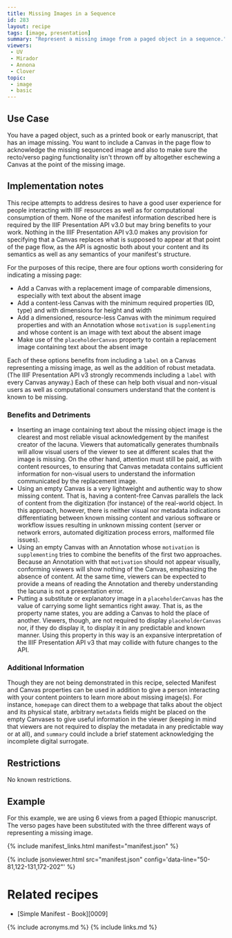 ```yaml
---
title: Missing Images in a Sequence
id: 283
layout: recipe
tags: [image, presentation]
summary: "Represent a missing image from a paged object in a sequence."
viewers:
 - UV
 - Mirador
 - Annona
 - Clover
topic:
 - image
 - basic
---
```


## Use Case

You have a paged object, such as a printed book or early manuscript, that has an image missing. You want to include a Canvas in the page flow to acknowledge the missing sequenced image and also to make sure the recto/verso paging functionality isn't thrown off by altogether eschewing a Canvas at the point of the missing image.

## Implementation notes

This recipe attempts to address desires to have a good user experience for people interacting with IIIF resources as well as for computational consumption of them. None of the manifest information described here is required by the IIIF Presentation API v3.0 but may bring benefits to your work. Nothing in the IIIF Presentation API v3.0 makes any provision for specifying that a Canvas replaces what is supposed to appear at that point of the page flow, as the API is agnostic both about your content and its semantics as well as any semantics of your manifest's structure.

For the purposes of this recipe, there are four options worth considering for indicating a missing page:
+ Add a Canvas with a replacement image of comparable dimensions, especially with text  about the absent image
+ Add a content-less Canvas with the minimum required properties (ID, type) and with dimensions for height and width
+ Add a dimensioned, resource-less Canvas with the minimum required properties and with an Annotation whose `motivation` is `supplementing` and whose content is an image with text  about the absent image
+ Make use of the `placeholderCanvas` property to contain a replacement image containing text about the absent image

Each of these options benefits from including a `label` on a Canvas representing a missing image, as well as the addition of robust metadata. (The IIIF Presentation API v3 strongly recommends including a `label` with every Canvas anyway.) Each of these can help both visual and non-visual users as well as computational consumers understand that the content is known to be missing.

### Benefits and Detriments

+ Inserting an image containing text about the missing object image is the clearest and most reliable visual acknowledgement by the manifest creator of the lacuna. Viewers that automatically generates thumbnails will allow visual users of the viewer to see at different scales that the image is missing. On the other hand, attention must still be paid, as with content resources, to ensuring that Canvas metadata contains sufficient information for non-visual users to understand the information communicated by the replacement image.
+ Using an empty Canvas is a very lightweight and authentic way to show missing content. That is, having a content-free Canvas parallels the lack of content from the digitization (for instance) of the real-world object. In this approach, however, there is neither visual nor metadata indications differentiating between known missing content and various software or workflow issues resulting in unknown missing content (server or network errors, automated digitization process errors, malformed file issues). 
+ Using an empty Canvas with an Annotation whose `motivation` is `supplementing` tries to combine the benefits of the first two approaches. Because an Annotation with that `motivation` should not appear visually, conforming viewers will show nothing of the Canvas, emphasizing the absence of content. At the same time, viewers can be expected to provide a means of reading the Annotation and thereby understanding the lacuna is not a presentation error.
+ Putting a substitute or explanatory image in a `placeholderCanvas` has the value of carrying some light semantics right away. That is, as the property name states, you are adding a Canvas to hold the place of another. Viewers, though, are not required to display `placeholderCanvas` nor, if they do display it, to display it in any predictable and known manner. Using this property in this way is an expansive interpretation of the IIIF Presentation API v3 that may collide with future changes to the API.

### Additional Information

Though they are not being demonstrated in this recipe, selected Manifest and Canvas properties can be used in addition to give a person interacting with your content pointers to learn more about missing image(s). For instance, `homepage` can direct them to a webpage that talks about the object and its physical state, arbitrary `metadata` fields might be placed on the empty Canvases to give useful information in the viewer (keeping in mind that viewers are not required to display the metadata in any predictable way or at all), and `summary` could include a brief statement acknowledging the incomplete digital surrogate.

## Restrictions

No known restrictions.

## Example

For this example, we are using 6 views from a paged Ethiopic manuscript. The verso pages have been substituted with the three different ways of representing a missing image.

{% include manifest_links.html manifest="manifest.json" %}

{% include jsonviewer.html src="manifest.json" config='data-line="50-81,122-131,172-202"' %}


# Related recipes

* [Simple Manifest - Book][0009]

{% include acronyms.md %}
{% include links.md %}
